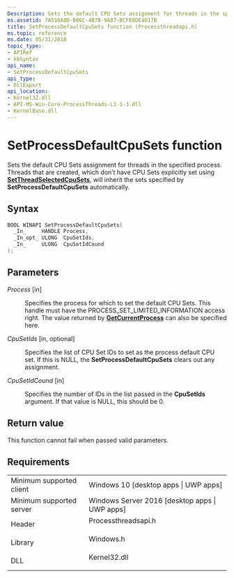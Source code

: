 ```yaml
---
Description: Sets the default CPU Sets assignment for threads in the specified process. Threads that are created, which don’t have CPU Sets explicitly set using SetThreadSelectedCpuSets, will inherit the sets specified by SetProcessDefaultCpuSets automatically.
ms.assetid: 7A510A8D-B06C-4B7B-9A87-BCFE0DE4D17B
title: SetProcessDefaultCpuSets function (Processthreadapi.h)
ms.topic: reference
ms.date: 05/31/2018
topic_type:
- APIRef
- kbSyntax
api_name:
- SetProcessDefaultCpuSets
api_type:
- DllExport
api_location:
- Kernel32.dll
- API-MS-Win-Core-ProcessThreads-L1-1-3.dll
- KernelBase.dll
---
```


# SetProcessDefaultCpuSets function

Sets the default CPU Sets assignment for threads in the specified process. Threads that are created, which don’t have CPU Sets explicitly set using [**SetThreadSelectedCpuSets**](setthreadselectedcpusets.md), will inherit the sets specified by **SetProcessDefaultCpuSets** automatically.

## Syntax


```C++
BOOL WINAPI SetProcessDefaultCpuSets(
  _In_     HANDLE Process,
  _In_opt_ ULONG  CpuSetIds,
  _In_     ULONG  CpuSetIdCound
);
```



## Parameters

<dl> <dt>

*Process* \[in\]
</dt> <dd>

Specifies the process for which to set the default CPU Sets. This handle must have the PROCESS\_SET\_LIMITED\_INFORMATION access right. The value returned by [**GetCurrentProcess**](/windows/win32/api/processthreadsapi/nf-processthreadsapi-getcurrentprocess) can also be specified here.

</dd> <dt>

*CpuSetIds* \[in, optional\]
</dt> <dd>

Specifies the list of CPU Set IDs to set as the process default CPU set. If this is NULL, the **SetProcessDefaultCpuSets** clears out any assignment.

</dd> <dt>

*CpuSetIdCound* \[in\]
</dt> <dd>

Specifies the number of IDs in the list passed in the **CpuSetIds** argument. If that value is NULL, this should be 0.

</dd> </dl>

## Return value

This function cannot fail when passed valid parameters.

## Requirements



|                                     |                                                                                               |
|-------------------------------------|-----------------------------------------------------------------------------------------------|
| Minimum supported client<br/> | Windows 10 \[desktop apps \| UWP apps\]<br/>                                            |
| Minimum supported server<br/> | Windows Server 2016 \[desktop apps \| UWP apps\]<br/>                                   |
| Header<br/>                   | <dl> <dt>Processthreadsapi.h</dt> </dl> |
| Library<br/>                  | <dl> <dt>Windows.h</dt> </dl>          |
| DLL<br/>                      | <dl> <dt>Kernel32.dll</dt> </dl>       |



 

 